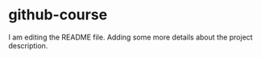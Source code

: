 # github-course
I am editing the README file. Adding some more details about the project description.
